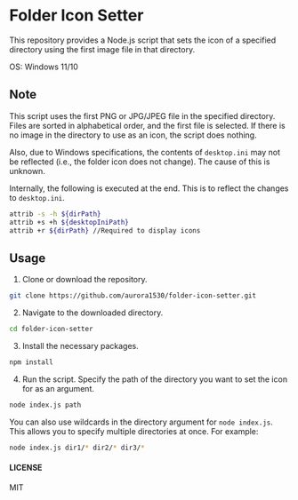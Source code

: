 # Folder Icon Setter

This repository provides a Node.js script that sets the icon of a specified directory using the first image file in that directory.

OS: Windows 11/10

## Note
This script uses the first PNG or JPG/JPEG file in the specified directory.
Files are sorted in alphabetical order, and the first file is selected.
If there is no image in the directory to use as an icon, the script does nothing.

Also, due to Windows specifications, the contents of `desktop.ini` may not be reflected (i.e., the folder icon does not change). The cause of this is unknown.

Internally, the following is executed at the end.
This is to reflect the changes to `desktop.ini`.
```bash
attrib -s -h ${dirPath}
attrib +s +h ${desktopIniPath}
attrib +r ${dirPath} //Required to display icons
```


## Usage

1. Clone or download the repository.

```bash
git clone https://github.com/aurora1530/folder-icon-setter.git
```

2. Navigate to the downloaded directory.
```bash
cd folder-icon-setter
```

3. Install the necessary packages.
```bash
npm install
```

4. Run the script. Specify the path of the directory you want to set the icon for as an argument.
```bash
node index.js path
```

You can also use wildcards in the directory argument for `node index.js`. This allows you to specify multiple directories at once. For example:

```bash
node index.js dir1/* dir2/* dir3/*
```

#### LICENSE
MIT